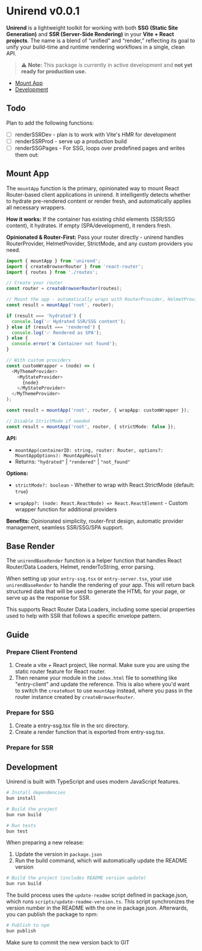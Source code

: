 # Unirend v0.0.1

**Unirend** is a lightweight toolkit for working with both **SSG (Static Site Generation)** and **SSR (Server-Side Rendering)** in your **Vite + React projects**. The name is a blend of “unified” and “render,” reflecting its goal to unify your build-time and runtime rendering workflows in a single, clean API.

> ⚠️ **Note:** This package is currently in active development and **not yet ready for production use.**

<!-- toc -->

- [Mount App](#mount-app)
- [Development](#development)

<!-- tocstop -->

## Todo

Plan to add the following functions:

- [ ] renderSSRDev - plan is to work with Vite's HMR for development
- [ ] renderSSRProd - serve up a production build
- [ ] renderSSGPages - For SSG, loops over predefined pages and writes them out:

## Mount App

The `mountApp` function is the primary, opinionated way to mount React Router-based client applications in unirend. It intelligently detects whether to hydrate pre-rendered content or render fresh, and automatically applies all necessary wrappers.

**How it works:** If the container has existing child elements (SSR/SSG content), it hydrates. If empty (SPA/development), it renders fresh.

**Opinionated & Router-First:** Pass your router directly - unirend handles RouterProvider, HelmetProvider, StrictMode, and any custom providers you need.

```typescript
import { mountApp } from 'unirend';
import { createBrowserRouter } from 'react-router';
import { routes } from './routes';

// Create your router
const router = createBrowserRouter(routes);

// Mount the app - automatically wraps with RouterProvider, HelmetProvider, and StrictMode
const result = mountApp('root', router);

if (result === 'hydrated') {
  console.log('✅ Hydrated SSR/SSG content');
} else if (result === 'rendered') {
  console.log('✅ Rendered as SPA');
} else {
  console.error('❌ Container not found');
}

// With custom providers
const customWrapper = (node) => (
  <MyThemeProvider>
    <MyStateProvider>
      {node}
    </MyStateProvider>
  </MyThemeProvider>
);

const result = mountApp('root', router, { wrapApp: customWrapper });

// Disable StrictMode if needed
const result = mountApp('root', router, { strictMode: false });
```

**API:**

- `mountApp(containerID: string, router: Router, options?: MountAppOptions): MountAppResult`
- Returns: `"hydrated"` | `"rendered"` | `"not_found"`

**Options:**

- `strictMode?: boolean` - Whether to wrap with React.StrictMode (default: `true`)

- `wrapApp?: (node: React.ReactNode) => React.ReactElement` - Custom wrapper function for additional providers

**Benefits:** Opinionated simplicity, router-first design, automatic provider management, seamless SSR/SSG/SPA support.

## Base Render

The `unirendBaseRender` function is a helper function that handles React Router/Data Loaders, Helmet, renderToString, error parsing.

When setting up your `entry-ssg.tsx` or `entry-server.tsx`, your use `unirendBaseRender` to handle the rendering of your app. This will return back structured data that will be used to generate the HTML for your page, or serve up as the response for SSR.

This supports React Router Data Loaders, including some special properties used to help with SSR that follows a specific envelope pattern.
## Guide

### Prepare Client Frontend

1. Create a vite + React project, like normal. Make sure you are using the static router feature for React router.
2. Then rename your module in the `index.html` file to something like "entry-client" and update the reference. This is also where you'd want to switch the `createRoot` to use `mountApp` instead, where you pass in the router instance created by `createBrowserRouter`.

### Prepare for SSG

1. Create a entry-ssg.tsx file in the src directory.
2. Create a render function that is exported from entry-ssg.tsx.

### Prepare for SSR

## Development

Unirend is built with TypeScript and uses modern JavaScript features.

```bash
# Install dependencies
bun install

# Build the project
bun run build

# Run tests
bun test
```

When preparing a new release:

1. Update the version in `package.json`
2. Run the build command, which will automatically update the README version

```bash
# Build the project (includes README version update)
bun run build
```

The build process uses the `update-readme` script defined in package.json, which runs `scripts/update-readme-version.ts`. This script synchronizes the version number in the README with the one in package.json. Afterwards, you can publish the package to npm:

```bash
# Publish to npm
bun publish
```

Make sure to commit the new version back to GIT

